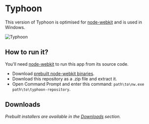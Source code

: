 # Typhoon

This version of Typhoon is optimised for [node-webkit](https://github.com/rogerwang/node-webkit/) and is used in Windows.

![Typhoon](https://raw.github.com/apandada1/typhoon/gh-pages/assets/img/typhoon.png)

## How to run it?
You'll need [node-webkit](https://github.com/rogerwang/node-webkit/) to run this app from its source code.

- Download [prebuilt node-webkit binaries](https://github.com/rogerwang/node-webkit#downloads).
- Download this repository as a .zip file and extract it.
- Open Command Prompt and enter this command: `path\to\nw.exe path\to\typhoon-repository`.

## Downloads

*Prebuilt installers are available in the [Downloads](https://github.com/apandada1/typhoon/wiki/Downloads) section.*